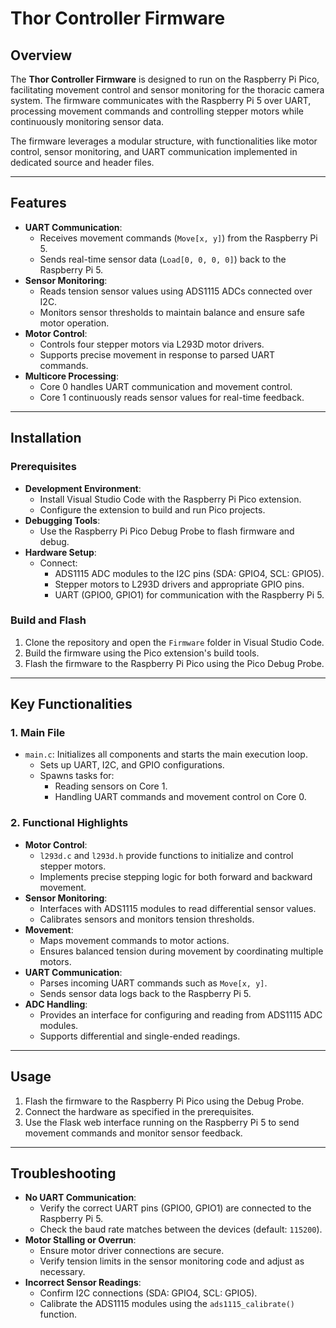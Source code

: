 # Thor Controller Firmware

## Overview
The **Thor Controller Firmware** is designed to run on the Raspberry Pi Pico, facilitating movement control and sensor monitoring for the thoracic camera system. The firmware communicates with the Raspberry Pi 5 over UART, processing movement commands and controlling stepper motors while continuously monitoring sensor data.

The firmware leverages a modular structure, with functionalities like motor control, sensor monitoring, and UART communication implemented in dedicated source and header files.

---

## Features
- **UART Communication**:
  - Receives movement commands (`Move[x, y]`) from the Raspberry Pi 5.
  - Sends real-time sensor data (`Load[0, 0, 0, 0]`) back to the Raspberry Pi 5.
- **Sensor Monitoring**:
  - Reads tension sensor values using ADS1115 ADCs connected over I2C.
  - Monitors sensor thresholds to maintain balance and ensure safe motor operation.
- **Motor Control**:
  - Controls four stepper motors via L293D motor drivers.
  - Supports precise movement in response to parsed UART commands.
- **Multicore Processing**:
  - Core 0 handles UART communication and movement control.
  - Core 1 continuously reads sensor values for real-time feedback.

---

## Installation

### Prerequisites
- **Development Environment**:
  - Install Visual Studio Code with the Raspberry Pi Pico extension.
  - Configure the extension to build and run Pico projects.
- **Debugging Tools**:
  - Use the Raspberry Pi Pico Debug Probe to flash firmware and debug.
- **Hardware Setup**:
  - Connect:
    - ADS1115 ADC modules to the I2C pins (SDA: GPIO4, SCL: GPIO5).
    - Stepper motors to L293D drivers and appropriate GPIO pins.
    - UART (GPIO0, GPIO1) for communication with the Raspberry Pi 5.

### Build and Flash
1. Clone the repository and open the `Firmware` folder in Visual Studio Code.
2. Build the firmware using the Pico extension's build tools.
3. Flash the firmware to the Raspberry Pi Pico using the Pico Debug Probe.

---

## Key Functionalities

### 1. **Main File**
- `main.c`: Initializes all components and starts the main execution loop.
  - Sets up UART, I2C, and GPIO configurations.
  - Spawns tasks for:
    - Reading sensors on Core 1.
    - Handling UART commands and movement control on Core 0.

### 2. **Functional Highlights**
- **Motor Control**:
  - `l293d.c` and `l293d.h` provide functions to initialize and control stepper motors.
  - Implements precise stepping logic for both forward and backward movement.
- **Sensor Monitoring**:
  - Interfaces with ADS1115 modules to read differential sensor values.
  - Calibrates sensors and monitors tension thresholds.
- **Movement**:
  - Maps movement commands to motor actions.
  - Ensures balanced tension during movement by coordinating multiple motors.
- **UART Communication**:
  - Parses incoming UART commands such as `Move[x, y]`.
  - Sends sensor data logs back to the Raspberry Pi 5.
- **ADC Handling**:
  - Provides an interface for configuring and reading from ADS1115 ADC modules.
  - Supports differential and single-ended readings.

---

## Usage
1. Flash the firmware to the Raspberry Pi Pico using the Debug Probe.
2. Connect the hardware as specified in the prerequisites.
3. Use the Flask web interface running on the Raspberry Pi 5 to send movement commands and monitor sensor feedback.

---

## Troubleshooting
- **No UART Communication**:
  - Verify the correct UART pins (GPIO0, GPIO1) are connected to the Raspberry Pi 5.
  - Check the baud rate matches between the devices (default: `115200`).
- **Motor Stalling or Overrun**:
  - Ensure motor driver connections are secure.
  - Verify tension limits in the sensor monitoring code and adjust as necessary.
- **Incorrect Sensor Readings**:
  - Confirm I2C connections (SDA: GPIO4, SCL: GPIO5).
  - Calibrate the ADS1115 modules using the `ads1115_calibrate()` function.
